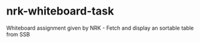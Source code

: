 # nrk-whiteboard-task
Whiteboard assignment given by NRK - Fetch and display an sortable table from SSB 
